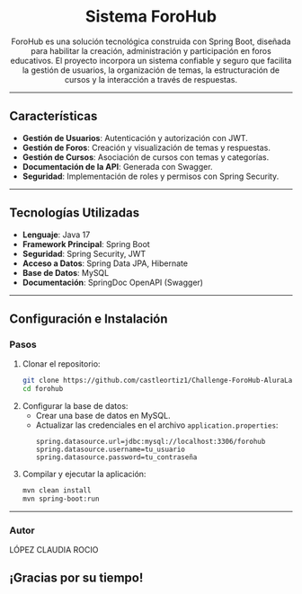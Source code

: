 <h1 align="center">Sistema ForoHub</h1>
<p align="center">ForoHub es una solución tecnológica construida con Spring Boot, diseñada para habilitar la creación, administración y participación en foros educativos. El proyecto incorpora un sistema confiable y seguro que facilita la gestión de usuarios, la organización de temas, la estructuración de cursos y la interacción a través de respuestas.</p>


---
## **Características**
- **Gestión de Usuarios**: Autenticación y autorización con JWT.
- **Gestión de Foros**: Creación y visualización de temas y respuestas.
- **Gestión de Cursos**: Asociación de cursos con temas y categorías.
- **Documentación de la API**: Generada con Swagger.
- **Seguridad**: Implementación de roles y permisos con Spring Security.

---


## **Tecnologías Utilizadas**
- **Lenguaje**: Java 17
- **Framework Principal**: Spring Boot
- **Seguridad**: Spring Security, JWT
- **Acceso a Datos**: Spring Data JPA, Hibernate
- **Base de Datos**: MySQL
- **Documentación**: SpringDoc OpenAPI (Swagger)

---

## **Configuración e Instalación**

### **Pasos**
1. Clonar el repositorio:
   ```bash
   git clone https://github.com/castleortiz1/Challenge-ForoHub-AluraLatam
   cd forohub
   ```
2. Configurar la base de datos:
   - Crear una base de datos en MySQL.
   - Actualizar las credenciales en el archivo `application.properties`:
     ```properties
     spring.datasource.url=jdbc:mysql://localhost:3306/forohub
     spring.datasource.username=tu_usuario
     spring.datasource.password=tu_contraseña
     ```
3. Compilar y ejecutar la aplicación:
   ```bash
   mvn clean install
   mvn spring-boot:run
   ```
---
### **Autor**
LÓPEZ CLAUDIA ROCIO

  ## **¡Gracias por su tiempo!** 
